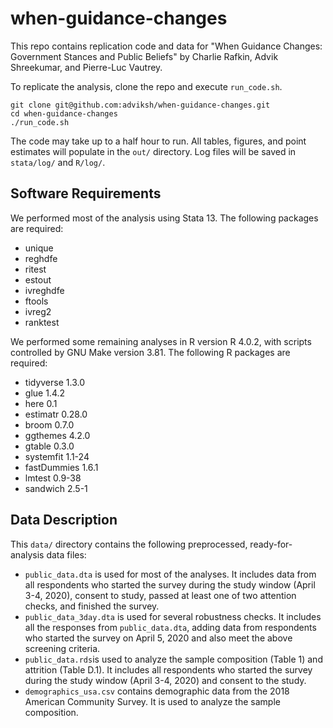 # when-guidance-changes
This repo contains replication code and data for "When Guidance Changes: Government Stances and Public Beliefs" by Charlie Rafkin, Advik Shreekumar, and Pierre-Luc Vautrey.

To replicate the analysis, clone the repo and execute `run_code.sh`.
```
git clone git@github.com:adviksh/when-guidance-changes.git
cd when-guidance-changes
./run_code.sh
```
The code may take up to a half hour to run. All tables, figures, and point estimates will populate in the `out/` directory. Log files will be saved in `stata/log/` and `R/log/`.

## Software Requirements
We performed most of the analysis using Stata 13. The following packages are required:
- unique
- reghdfe
- ritest
- estout
- ivreghdfe
- ftools
- ivreg2
- ranktest

We performed some remaining analyses in R version R 4.0.2, with scripts controlled by GNU Make version 3.81. The following R packages are required:
- tidyverse 1.3.0
- glue 1.4.2
- here 0.1
- estimatr 0.28.0
- broom 0.7.0
- ggthemes 4.2.0
- gtable 0.3.0
- systemfit 1.1-24
- fastDummies 1.6.1
- lmtest 0.9-38
- sandwich 2.5-1

## Data Description
This `data/` directory contains the following preprocessed, ready-for-analysis data files:
- `public_data.dta` is used for most of the analyses. It includes data from all respondents who started the survey during the study window (April 3-4, 2020), consent to study, passed at least one of two attention checks, and finished the survey.
- `public_data_3day.dta` is used for several robustness checks. It includes all the responses from `public_data.dta`, adding data from respondents who started the survey on April 5, 2020 and also meet the above screening criteria.
- `public_data.rds`is used to analyze the sample composition (Table 1) and attrition (Table D.1). It includes all respondents who started the survey during the study window (April 3-4, 2020) and consent to the study.
- `demographics_usa.csv` contains demographic data from the 2018 American Community Survey. It is used to analyze the sample composition.
